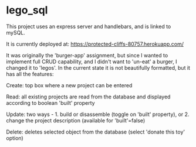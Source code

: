 # lego_sql

This project uses an express server and handlebars, and is linked to mySQL.

It is currently deployed at: https://protected-cliffs-80757.herokuapp.com/

It was originally the 'burger-app' assignment, but since I wanted
to implement full CRUD capability, and I didn't want to 'un-eat' a
burger, I changed it to 'legos'.  In the current state it is not 
beautifully formatted, but it has all the features:

Create:  top box where a new project can be entered

Read:    all existing projects are read from the database and displayed according to boolean 'built' property

Update:  two ways - 1.  build or disassemble (toggle on 'built' property), or
                    2.  change the project description (available for 'built'=false)
                    
Delete:  deletes selected object from the database (select 'donate this toy' option)

